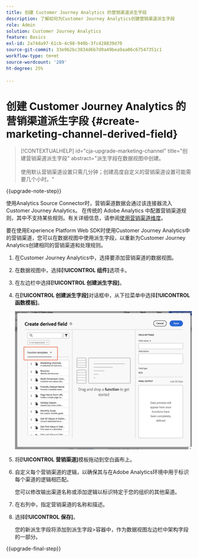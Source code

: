 ```yaml
---
title: 创建 Customer Journey Analytics 的营销渠道派生字段
description: 了解如何为Customer Journey Analytics创建营销渠道派生字段
role: Admin
solution: Customer Journey Analytics
feature: Basics
exl-id: 2a74da97-61cb-4c98-949b-3fc428839d70
source-git-commit: 33e962bc3834d6b7d0a49bea9aa06c67547351c1
workflow-type: tm+mt
source-wordcount: '289'
ht-degree: 25%

---
```


# 创建 Customer Journey Analytics 的营销渠道派生字段 {#create-marketing-channel-derived-field}

<!-- markdownlint-disable MD034 -->

>[!CONTEXTUALHELP]
>id="cja-upgrade-marketing-channel"
>title="创建营销渠道派生字段"
>abstract="派生字段在数据视图中创建。<br><br>使用默认营销渠道设置只需几分钟；创建高度自定义的营销渠道设置可能需要几个小时。"

<!-- markdownlint-enable MD034 -->

{{upgrade-note-step}}

使用Analytics Source Connector时，营销渠道数据会通过该连接器流入Customer Journey Analytics。 在传统的 Adobe Analytics 中配置营销渠道规则，其中不支持某些规则。有关详细信息，请参阅[使用营销渠道维度](/help/use-cases/aa-data/marketing-channels.md)。

要在使用Experience Platform Web SDK时使用Customer Journey Analytics中的营销渠道，您可以在数据视图中使用派生字段，以重新为Customer Journey Analytics创建相同的营销渠道和处理规则。

1. 在Customer Journey Analytics中，选择要添加营销渠道的数据视图。

1. 在数据视图中，选择&#x200B;**[!UICONTROL 组件]**&#x200B;选项卡。

1. 在左边栏中选择&#x200B;**[!UICONTROL 创建派生字段]**。

1. 在&#x200B;**[!UICONTROL 创建派生字段]**&#x200B;对话框中，从下拉菜单中选择&#x200B;**[!UICONTROL 函数模板]**。

   ![创建派生字段函数模板](assets/derived-field-create.png)

1. 将&#x200B;**[!UICONTROL 营销渠道]**&#x200B;模板拖动到空白画布上。

1. 自定义每个营销渠道的逻辑，以确保其与在Adobe Analytics环境中用于标识每个渠道的逻辑相匹配。

   您可以修改输出渠道名称或添加逻辑以标识特定于您的组织的其他渠道。

1. 在右列中，指定营销渠道的名称和描述。

1. 选择&#x200B;**[!UICONTROL 保存]**。

   您的新派生字段将添加到派生字段>容器中，作为数据视图左边栏中架构字段的一部分。

{{upgrade-final-step}}
